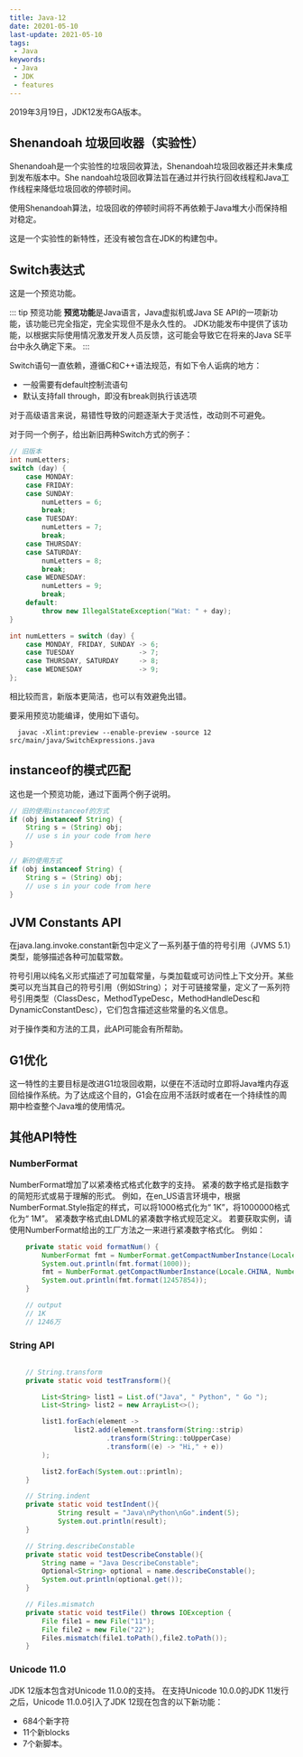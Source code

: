 ```yaml
---
title: Java-12
date: 20201-05-10
last-update: 2021-05-10
tags:
 - Java
keywords:
 - Java
 - JDK 
 - features
---
```


2019年3月19日，JDK12发布GA版本。

## Shenandoah 垃圾回收器（实验性）

Shenandoah是一个实验性的垃圾回收算法，Shenandoah垃圾回收器还并未集成到发布版本中。She 
nandoah垃圾回收算法旨在通过并行执行回收线程和Java工作线程来降低垃圾回收的停顿时间。

使用Shenandoah算法，垃圾回收的停顿时间将不再依赖于Java堆大小而保持相对稳定。

这是一个实验性的新特性，还没有被包含在JDK的构建包中。

## Switch表达式

这是一个预览功能。

::: tip 预览功能
**预览功能**是Java语言，Java虚拟机或Java SE API的一项新功能，该功能已完全指定，完全实现但不是永久性的。 JDK功能发布中提供了该功能，以根据实际使用情况激发开发人员反馈，这可能会导致它在将来的Java SE平台中永久确定下来。
:::


Switch语句一直依赖，遵循C和C++语法规范，有如下令人诟病的地方：
- 一般需要有default控制流语句
- 默认支持fall through，即没有break则执行该选项

对于高级语言来说，易错性导致的问题逐渐大于灵活性，改动则不可避免。

对于同一个例子，给出新旧两种Switch方式的例子：
```java 
// 旧版本
int numLetters;
switch (day) {
    case MONDAY:
    case FRIDAY:
    case SUNDAY:
        numLetters = 6;
        break;
    case TUESDAY:
        numLetters = 7;
        break;
    case THURSDAY:
    case SATURDAY:
        numLetters = 8;
        break;
    case WEDNESDAY:
        numLetters = 9;
        break;
    default:
        throw new IllegalStateException("Wat: " + day);
}
```

```java 
int numLetters = switch (day) {
    case MONDAY, FRIDAY, SUNDAY -> 6;
    case TUESDAY                -> 7;
    case THURSDAY, SATURDAY     -> 8;
    case WEDNESDAY              -> 9;
};
```
相比较而言，新版本更简洁，也可以有效避免出错。

要采用预览功能编译，使用如下语句。
```shell script
  javac -Xlint:preview --enable-preview -source 12 src/main/java/SwitchExpressions.java
```

## instanceof的模式匹配
这也是一个预览功能，通过下面两个例子说明。

```java 
// 旧的使用instanceof的方式
if (obj instanceof String) {
    String s = (String) obj;
    // use s in your code from here
}
```

```java 
// 新的使用方式
if (obj instanceof String) {
    String s = (String) obj;
    // use s in your code from here
}
```

## JVM Constants API

在java.lang.invoke.constant新包中定义了一系列基于值的符号引用（JVMS 5.1）类型，能够描述各种可加载常数。

符号引用以纯名义形式描述了可加载常量，与类加载或可访问性上下文分开。某些类可以充当其自己的符号引用（例如String）； 对于可链接常量，定义了一系列符号引用类型（ClassDesc，MethodTypeDesc，MethodHandleDesc和DynamicConstantDesc），它们包含描述这些常量的名义信息。

对于操作类和方法的工具，此API可能会有所帮助。


## G1优化

这一特性的主要目标是改进G1垃圾回收期，以便在不活动时立即将Java堆内存返回给操作系统。为了达成这个目的，G1会在应用不活跃时或者在一个持续性的周期中检查整个Java堆的使用情况。


## 其他API特性

### NumberFormat

NumberFormat增加了以紧凑格式格式化数字的支持。 紧凑的数字格式是指数字的简短形式或易于理解的形式。 例如，在en_US语言环境中，根据NumberFormat.Style指定的样式，可以将1000格式化为“ 1K”，将1000000格式化为“ 1M”。 紧凑数字格式由LDML的紧凑数字格式规范定义。 若要获取实例，请使用NumberFormat给出的工厂方法之一来进行紧凑数字格式化。 例如：

```java 
    private static void formatNum() {
        NumberFormat fmt = NumberFormat.getCompactNumberInstance(Locale.US, NumberFormat.Style.SHORT);
        System.out.println(fmt.format(1000));
        fmt = NumberFormat.getCompactNumberInstance(Locale.CHINA, NumberFormat.Style.LONG);
        System.out.println(fmt.format(12457854));
    }

    // output
    // 1K
    // 1246万
```
### String API

```java 
    
    // String.transform
    private static void testTransform(){

        List<String> list1 = List.of("Java", " Python", " Go ");
        List<String> list2 = new ArrayList<>();

        list1.forEach(element ->
                list2.add(element.transform(String::strip)
                        .transform(String::toUpperCase)
                        .transform((e) -> "Hi," + e))
        );

        list2.forEach(System.out::println);
    }

    // String.indent
    private static void testIndent(){
            String result = "Java\nPython\nGo".indent(5);
            System.out.println(result);
    }

    // String.describeConstable
    private static void testDescribeConstable(){
        String name = "Java DescribeConstable";
        Optional<String> optional = name.describeConstable();
        System.out.println(optional.get());
    }

    // Files.mismatch
    private static void testFile() throws IOException {
        File file1 = new File("11");
        File file2 = new File("22");
        Files.mismatch(file1.toPath(),file2.toPath());
    }


```
  
    

    


### Unicode 11.0

JDK 12版本包含对Unicode 11.0.0的支持。 在支持Unicode 10.0.0的JDK 11发行之后，Unicode 11.0.0引入了JDK 12现在包含的以下新功能：
    
- 684个新字符
- 11个新blocks
- 7个新脚本。







　






